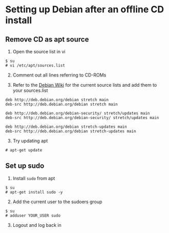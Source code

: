 # Setting up Debian after an offline CD install

## Remove CD as apt source

1. Open the source list in vi

```
$ su
# vi /etc/apt/sources.list
```

2. Comment out all lines referring to CD-ROMs

3. Refer to the [Debian Wiki][SourcesList] for the current source lists and add them to your sources.list

```
deb http://deb.debian.org/debian stretch main
deb-src http://deb.debian.org/debian stretch main

deb http://deb.debian.org/debian-security/ stretch/updates main
deb-src http://deb.debian.org/debian-security/ stretch/updates main

deb http://deb.debian.org/debian stretch-updates main
deb-src http://deb.debian.org/debian stretch-updates main
```

3. Try updating apt

```
# apt-get update
```

## Set up sudo

1. Install `sudo` from apt

```
$ su
# apt-get install sudo -y
```

2. Add the current user to the sudoers group

```
$ su
# adduser YOUR_USER sudo
```

3. Logout and log back in

[SourcesList]: https://wiki.debian.org/SourcesList
